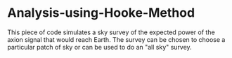 # Analysis-using-Hooke-Method

This piece of code simulates a sky survey of the expected power of the axion signal that would reach Earth.
The survey can be chosen to choose a particular patch of sky or can be used to do an "all sky" survey. 

